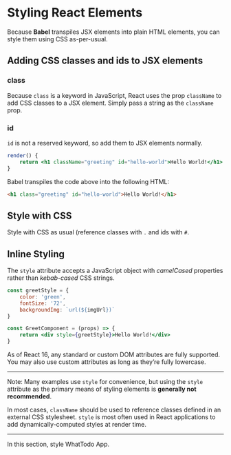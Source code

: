 # Styling React Elements

Because **Babel** transpiles JSX elements into plain HTML elements, you can style them using CSS as-per-usual.

## Adding CSS classes and ids to JSX elements
### class
Because `class` is a keyword in JavaScript, React uses the prop `className` to add CSS classes to a JSX element. Simply pass a string as the `className` prop.

### id 
`id` is not a reserved keyword, so add them to JSX elements normally.

```jsx 
render() {
	return <h1 className="greeting" id="hello-world">Hello World!</h1>
}
``` 

Babel transpiles the code above into the following HTML:
```html 
<h1 class="greeting" id="hello-world">Hello World!</h1>
``` 

## Style with CSS
Style with CSS as usual (reference classes with `.` and ids with `#`.

## Inline Styling
The `style` attribute accepts a JavaScript object with *camelCased* properties rather than *kebab-cased* CSS strings.

```jsx 
const greetStyle = {
	color: 'green',
	fontSize: '72',
	backgroundImg: `url(${imgUrl})`
}

const GreetComponent = (props) => {
	return <div style={greetStyle}>Hello World!</div>
}

```

As of React 16, any standard or custom DOM attributes are fully supported. You may also use custom attributes as long as they’re fully lowercase.

___
Note: Many examples use `style` for convenience, but using the `style` attribute as the primary means of styling elements is **generally not recommended**. 

In most cases, `className` should be used to reference classes defined in an external CSS stylesheet. `style` is most often used in React applications to add dynamically-computed styles at render time. 

___
In this section, style WhatTodo App.